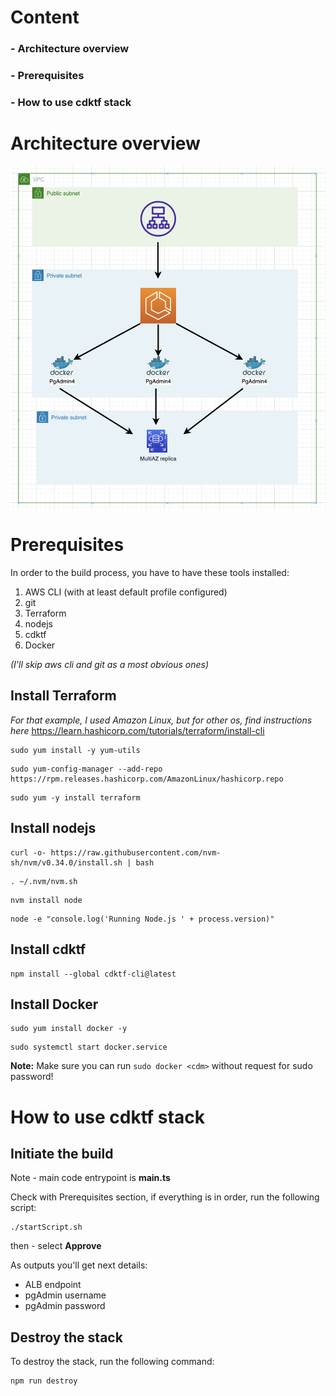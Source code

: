 # Content

### - Architecture overview
### - Prerequisites
### - How to use cdktf stack

# Architecture overview

<img src="architecture.png" 
        alt="Picture" 
        width="600" 
        style="display: block; margin: 0 auto" />

# Prerequisites

In order to the build process, you have to have these tools installed:

1. AWS CLI (with at least default profile configured)
2. git
3. Terraform
4. nodejs
5. cdktf
6. Docker

*(I'll skip aws cli and git as a most obvious ones)*

## Install Terraform
*For that example, I used Amazon Linux, but for other os, find instructions here*
https://learn.hashicorp.com/tutorials/terraform/install-cli
```
sudo yum install -y yum-utils
```
```
sudo yum-config-manager --add-repo https://rpm.releases.hashicorp.com/AmazonLinux/hashicorp.repo
```
```
sudo yum -y install terraform
```

## Install nodejs

```
curl -o- https://raw.githubusercontent.com/nvm-sh/nvm/v0.34.0/install.sh | bash
```
```
. ~/.nvm/nvm.sh
```
```
nvm install node
```
```
node -e "console.log('Running Node.js ' + process.version)"
```

## Install cdktf

```
npm install --global cdktf-cli@latest
```

## Install Docker

```
sudo yum install docker -y
```
```
sudo systemctl start docker.service
```

**Note:** Make sure you can run `sudo docker <cdm>` without request for sudo password!

# How to use cdktf stack

## Initiate the build

Note - main code entrypoint is **main.ts**

Check with Prerequisites section, if everything is in order, run the following script:
```
./startScript.sh
```
then - select **Approve**

As outputs you'll get next details:
- ALB endpoint
- pgAdmin username
- pgAdmin password

## Destroy the stack
To destroy the stack, run the following command:
```
npm run destroy
```

